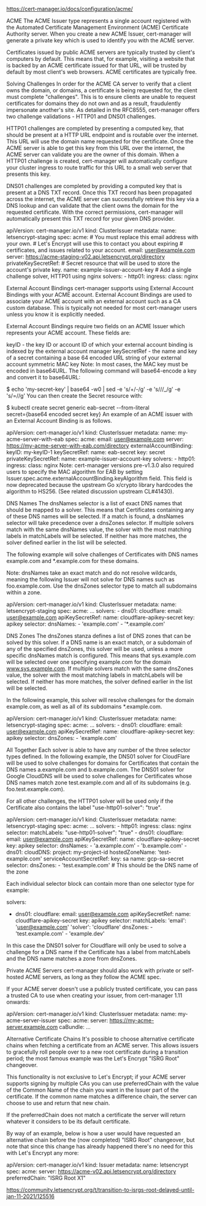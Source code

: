 https://cert-manager.io/docs/configuration/acme/

ACME
The ACME Issuer type represents a single account registered with the Automated Certificate Management Environment (ACME) Certificate Authority server. When you create a new ACME Issuer, cert-manager will generate a private key which is used to identify you with the ACME server.

Certificates issued by public ACME servers are typically trusted by client's computers by default. This means that, for example, visiting a website that is backed by an ACME certificate issued for that URL, will be trusted by default by most client's web browsers. ACME certificates are typically free.

Solving Challenges
In order for the ACME CA server to verify that a client owns the domain, or domains, a certificate is being requested for, the client must complete "challenges". This is to ensure clients are unable to request certificates for domains they do not own and as a result, fraudulently impersonate another's site. As detailed in the RFC8555, cert-manager offers two challenge validations - HTTP01 and DNS01 challenges.

HTTP01 challenges are completed by presenting a computed key, that should be present at a HTTP URL endpoint and is routable over the internet. This URL will use the domain name requested for the certificate. Once the ACME server is able to get this key from this URL over the internet, the ACME server can validate you are the owner of this domain. When a HTTP01 challenge is created, cert-manager will automatically configure your cluster ingress to route traffic for this URL to a small web server that presents this key.

DNS01 challenges are completed by providing a computed key that is present at a DNS TXT record. Once this TXT record has been propagated across the internet, the ACME server can successfully retrieve this key via a DNS lookup and can validate that the client owns the domain for the requested certificate. With the correct permissions, cert-manager will automatically present this TXT record for your given DNS provider.

apiVersion: cert-manager.io/v1
kind: ClusterIssuer
metadata:
  name: letsencrypt-staging
spec:
  acme:
    # You must replace this email address with your own.
    # Let's Encrypt will use this to contact you about expiring
    # certificates, and issues related to your account.
    email: user@example.com
    server: https://acme-staging-v02.api.letsencrypt.org/directory
    privateKeySecretRef:
      # Secret resource that will be used to store the account's private key.
      name: example-issuer-account-key
    # Add a single challenge solver, HTTP01 using nginx
    solvers:
    - http01:
        ingress:
          class: nginx

External Account Bindings
cert-manager supports using External Account Bindings with your ACME account. External Account Bindings are used to associate your ACME account with an external account such as a CA custom database. This is typically not needed for most cert-manager users unless you know it is explicitly needed.

External Account Bindings require two fields on an ACME Issuer which represents your ACME account. These fields are:

keyID - the key ID or account ID of which your external account binding is indexed by the external account manager
keySecretRef - the name and key of a secret containing a base 64 encoded URL string of your external account symmetric MAC key
Note: In most cases, the MAC key must be encoded in base64URL. The following command will base64-encode a key and convert it to base64URL:


$ echo 'my-secret-key' | base64 -w0 | sed -e 's/+/-/g' -e 's/\//_/g' -e 's/=//g'
You can then create the Secret resource with:


$ kubectl create secret generic eab-secret --from-literal \
  secret={base64 encoded secret key}
An example of an ACME issuer with an External Account Binding is as follows.


apiVersion: cert-manager.io/v1
kind: ClusterIssuer
metadata:
  name: my-acme-server-with-eab
spec:
  acme:
    email: user@example.com
    server: https://my-acme-server-with-eab.com/directory
    externalAccountBinding:
      keyID: my-keyID-1
      keySecretRef:
        name: eab-secret
        key: secret
    privateKeySecretRef:
      name: example-issuer-account-key
    solvers:
    - http01:
        ingress:
          class: nginx
Note: cert-manager versions pre-v1.3.0 also required users to specify the MAC algorithm for EAB by setting Issuer.spec.acme.externalAccountBinding.keyAlgorithm field. This field is now deprecated because the upstream Go x/crypto library hardcodes the algorithm to HS256. (See related discussion upstream CL#41430).


DNS Names
The dnsNames selector is a list of exact DNS names that should be mapped to a solver. This means that Certificates containing any of these DNS names will be selected. If a match is found, a dnsNames selector will take precedence over a dnsZones selector. If multiple solvers match with the same dnsNames value, the solver with the most matching labels in matchLabels will be selected. If neither has more matches, the solver defined earlier in the list will be selected.

The following example will solve challenges of Certificates with DNS names example.com and *.example.com for these domains.

Note: dnsNames take an exact match and do not resolve wildcards, meaning the following Issuer will not solve for DNS names such as foo.example.com. Use the dnsZones selector type to match all subdomains within a zone.


apiVersion: cert-manager.io/v1
kind: ClusterIssuer
metadata:
  name: letsencrypt-staging
spec:
  acme:
    ...
    solvers:
    - dns01:
        cloudflare:
          email: user@example.com
          apiKeySecretRef:
            name: cloudflare-apikey-secret
            key: apikey
      selector:
        dnsNames:
        - 'example.com'
        - '*.example.com'

DNS Zones
The dnsZones stanza defines a list of DNS zones that can be solved by this solver. If a DNS name is an exact match, or a subdomain of any of the specified dnsZones, this solver will be used, unless a more specific dnsNames match is configured. This means that sys.example.com will be selected over one specifying example.com for the domain www.sys.example.com. If multiple solvers match with the same dnsZones value, the solver with the most matching labels in matchLabels will be selected. If neither has more matches, the solver defined earlier in the list will be selected.

In the following example, this solver will resolve challenges for the domain example.com, as well as all of its subdomains *.example.com.


apiVersion: cert-manager.io/v1
kind: ClusterIssuer
metadata:
  name: letsencrypt-staging
spec:
  acme:
    ...
    solvers:
    - dns01:
        cloudflare:
          email: user@example.com
          apiKeySecretRef:
            name: cloudflare-apikey-secret
            key: apikey
      selector:
        dnsZones:
        - 'example.com'

All Together
Each solver is able to have any number of the three selector types defined. In the following example, the DNS01 solver for CloudFlare will be used to solve challenges for domains for Certificates that contain the DNS names a.example.com and b.example.com. The DNS01 solver for Google CloudDNS will be used to solve challenges for Certificates whose DNS names match zone test.example.com and all of its subdomains (e.g. foo.test.example.com).

For all other challenges, the HTTP01 solver will be used only if the Certificate also contains the label "use-http01-solver": "true".


apiVersion: cert-manager.io/v1
kind: ClusterIssuer
metadata:
  name: letsencrypt-staging
spec:
  acme:
    ...
    solvers:
    - http01:
        ingress:
          class: nginx
      selector:
        matchLabels:
          "use-http01-solver": "true"
    - dns01:
        cloudflare:
          email: user@example.com
          apiKeySecretRef:
            name: cloudflare-apikey-secret
            key: apikey
      selector:
        dnsNames:
        - 'a.example.com'
        - 'b.example.com'
    - dns01:
      cloudDNS:
        project: my-project-id
        hostedZoneName: 'test-example.com'
        serviceAccountSecretRef:
          key: sa
          name: gcp-sa-secret
      selector:
        dnsZones:
        - 'test.example.com' # This should be the DNS name of the zone

Each individual selector block can contain more than one selector type for example:


solvers:
- dns01:
  cloudflare:
    email: user@example.com
    apiKeySecretRef:
      name: cloudflare-apikey-secret
      key: apikey
  selector:
    matchLabels:
     'email': 'user@example.com'
     'solver': 'cloudflare'
    dnsZones:
      - 'test.example.com'
      - 'example.dev' 

In this case the DNS01 solver for Cloudflare will only be used to solve a challenge for a DNS name if the Certificate has a label from matchLabels and the DNS name matches a zone from dnsZones.

Private ACME Servers
cert-manager should also work with private or self-hosted ACME servers, as long as they follow the ACME spec.

If your ACME server doesn't use a publicly trusted certificate, you can pass a trusted CA to use when creating your issuer, from cert-manager 1.11 onwards:


apiVersion: cert-manager.io/v1
kind: ClusterIssuer
metadata:
  name: my-acme-server-issuer
spec:
  acme:
    server: https://my-acme-server.example.com
    caBundle: <base64 encoded CA Bundle in PEM format>
    ...


Alternative Certificate Chains
It's possible to choose alternative certificate chains when fetching a certificate from an ACME server. This allows issuers to gracefully roll people over to a new root certificate during a transition period; the most famous example was the Let's Encrypt "ISRG Root" changeover.

This functionality is not exclusive to Let's Encrypt; if your ACME server supports signing by multiple CAs you can use preferredChain with the value of the Common Name of the chain you want in the Issuer part of the certificate. If the common name matches a difference chain, the server can choose to use and return that new chain.

If the preferredChain does not match a certificate the server will return whatever it considers to be its default certificate.

By way of an example, below is how a user would have requested an alternative chain before the (now completed) "ISRG Root" changeover, but note that since this change has already happened there's no need for this with Let's Encrypt any more:


apiVersion: cert-manager.io/v1
kind: Issuer
metadata:
  name: letsencrypt
spec:
  acme:
    server: https://acme-v02.api.letsencrypt.org/directory
    preferredChain: "ISRG Root X1"

https://community.letsencrypt.org/t/transition-to-isrgs-root-delayed-until-jan-11-2021/125516    